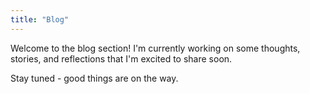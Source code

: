 ```yaml
---
title: "Blog"
---
```


Welcome to the blog section! I'm currently working on some thoughts, stories, and reflections that I'm excited to share soon.

Stay tuned - good things are on the way.
